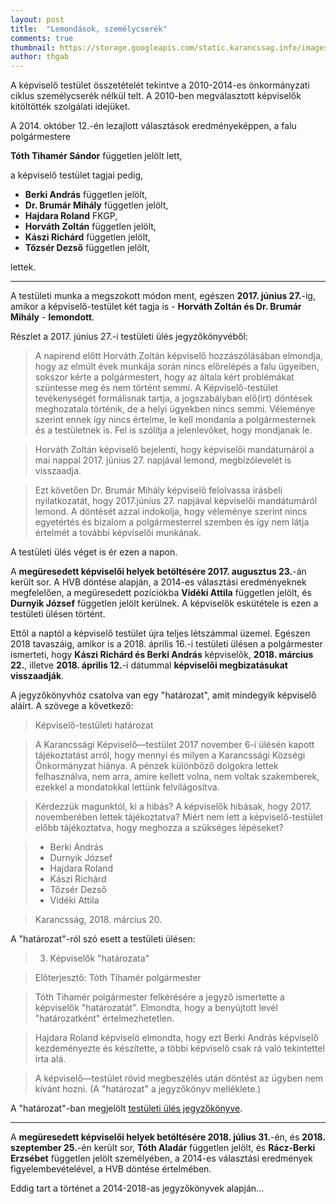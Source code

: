 ```yaml
---
layout: post
title:  "Lemondások, személycserék"
comments: true
thumbnail: https://storage.googleapis.com/static.karancssag.info/images/og/lens-1240004.jpg
author: thgab
---
```

A képviselő testület összetételét tekintve a 2010-2014-es önkormányzati ciklus személycserék nélkül telt. A 2010-ben megválasztott képviselők kitöltötték szolgálati idejüket.

A 2014. október 12.-én lezajlott választások eredményeképpen, a falu polgármestere

**Tóth Tihamér Sándor** független jelölt lett,

a képviselő testület tagjai pedig,

* **Berki András**	független jelölt,	
* **Dr. Brumár Mihály**	független jelölt,	
* **Hajdara Roland**	FKGP,
* **Horváth Zoltán**	független jelölt,	
* **Kászi Richárd**	független jelölt,
* **Tőzsér Dezső**	független jelölt,

lettek.

---

A testületi munka a megszokott módon ment, egészen **2017. június 27.**-ig, amikor a képviselő-testület két tagja is - **Horváth Zoltán és Dr. Brumár Mihály** - **lemondott**.

Részlet a 2017. június 27.-i testületi ülés jegyzőkönyvéből:

> A napirend előtt Horváth Zoltán képviselő hozzászólásában elmondja, hogy az elmúlt évek munkája során nincs előrelépés a falu ügyeiben, sokszor kérte a polgármestert, hogy az általa kért problémákat szüntesse meg és nem történt semmi. A Képviselő-testület tevékenységét formálisnak tartja, a jogszabályban elő(írt) döntések meghozatala történik, de a helyi ügyekben nincs semmi. Véleménye szerint ennek így nincs értelme, le kell mondania a polgármesternek és a testületnek is. Fel is szólítja a jelenlevőket, hogy mondjanak le.

> Horváth Zoltán képviselő bejelenti, hogy képviselői mandátumáról a mai nappal 2017. június 27. napjával lemond, megbízólevelét is visszaadja.

> Ezt követően Dr. Brumár Mihály képviselő felolvassa írásbeli nyilatkozatát, hogy 2017.június 27. napjával képviselői mandátumáról lemond.
A döntését azzal indokolja, hogy véleménye szerint nincs egyetértés és bizalom a polgármesterrel szemben és így nem látja értelmét a további képviselői munkának.

A testületi ülés véget is ér ezen a napon.


A **megüresedett képviselői helyek betöltésére 2017. augusztus 23.**-án került sor. A HVB döntése alapján, a 2014-es választási eredményeknek megfelelően, a megüresedett pozíciókba **Vidéki Attila** független jelölt, és **Durnyik József** független jelölt kerülnek. A képviselők eskütétele is ezen a testületi ülésen történt.

Ettől a naptól a képviselő testület újra teljes létszámmal üzemel.
Egészen 2018 tavaszáig, amikor is a 2018. április 16.-i testületi ülésen a polgármester ismerteti, hogy **Kászi Richárd és Berki András** képviselők, **2018. március 22.**, illetve **2018. április 12.**-i dátummal **képviselői megbizatásukat visszaadják**.

A jegyzőkönyvhöz csatolva van egy "határozat", amit mindegyik képviselő aláírt. A szövege a következő:

> Képviselő-testületi határozat

> A Karancssági Képviselő—testület 2017 november 6-i ülésén kapott tájékoztatást arról,
hogy mennyi és milyen a Karancssági Községi Önkormányzat hiánya. A pénzek különböző
dolgokra lettek felhasználva, nem arra, amire kellett volna, nem voltak szakemberek, ezekkel
a mondatokkal lettünk felvilágosítva.

> Kérdezzük magunktól, ki a hibás? A képviselők hibásak, hogy 2017. novemberében
lettek tájékoztatva? Miért nem lett a képviselő-testület előbb tájékoztatva, hogy meghozza a
szükséges lépéseket?

>* Berki András
>* Durnyik József
>* Hajdara Roland
>* Kászi Richárd
>* Tőzsér Dezső
>* Vidéki Attila

> Karancsság, 2018. március 20.

A "határozat"-ról szó esett a testületi ülésen:

> 3. Képviselők "határozata"

> Előterjesztő: Tóth Tihamér polgármester

>Tóth Tihamér polgármester felkérésére a jegyző ismertette a képviselők "határozatát". Elmondta, hogy
a benyújtott levél "határozatként" értelmezhetetlen.

>Hajdara Roland képviselö elmondta, hogy ezt Berki András képviselő kezdeményezte és készítette, a
többi képviselő csak rá való tekintettel írta alá.

>A képviselő—testület rövid megbeszélés után döntést az ügyben nem kívánt hozni.
(A "határozat" a jegyzőkönyv melléklete.)

A "határozat"-ban megjelölt [testületi ülés jegyzőkönyve](https://storage.googleapis.com/static.karancssag.info/download/2017_11_06.pdf).

---

A **megüresedett képviselői helyek betöltésére 2018. július 31.**-én, és **2018. szeptember 25.**-én került sor, **Tóth Aladár** független jelölt,
és **Rácz-Berki Erzsébet** független jelölt személyében, a 2014-es választási eredmények figyelembevételével, a HVB döntése értelmében.

Eddig tart a történet a 2014-2018-as jegyzőkönyvek alapján...
